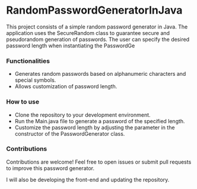 # RandomPasswordGeneratorInJava

This project consists of a simple random password generator in Java. The application uses the SecureRandom class to guarantee secure and pseudorandom generation of passwords. 
The user can specify the desired password length when instantiating the PasswordGe

### Functionalities
 - Generates random passwords based on alphanumeric characters and special symbols.
 - Allows customization of password length.

### How to use 
 - Clone the repository to your development environment.
 - Run the Main.java file to generate a password of the specified length.
 - Customize the password length by adjusting the parameter in the constructor of the PasswordGenerator class.

### Contributions

Contributions are welcome! Feel free to open issues or submit pull requests to improve this password generator.


I will also be developing the front-end and updating the repository.

